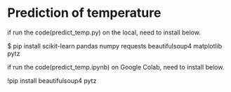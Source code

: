 # Prediction of temperature

if run the code(predict_temp.py) on the local, need to install below.

$ pip install scikit-learn pandas numpy requests beautifulsoup4 matplotlib pytz


if run the code(predict_temp.ipynb) on Google Colab, need to install below.

!pip install beautifulsoup4 pytz
